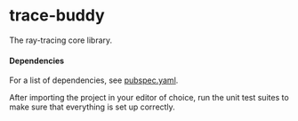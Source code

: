 trace-buddy
===========

The ray-tracing core library.

#### Dependencies
For a list of dependencies, see [pubspec.yaml](pubspec.yaml).

After importing the project in your editor of choice, run the unit test suites to make sure that everything is set up correctly.
